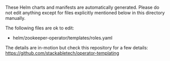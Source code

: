 These Helm charts and manifests are automatically generated.
Please do not edit anything except for files explicitly mentioned below in this directory manually.

The following files are ok to edit:
 - helm/zookeeper-operator/templates/roles.yaml

The details are in-motion but check this repository for a few details: https://github.com/stackabletech/operator-templating
